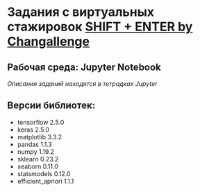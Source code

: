 # Задания с виртуальных стажировок [SHIFT + ENTER by Changallenge](https://shift.changellenge.com/tasks)

## Рабочая среда: Jupyter Notebook
 *Описания заданий находятся в тетрадках Jupyter*

## Версии библиотек:
* tensorflow 2.5.0
* keras 2.5.0
* matplotlib 3.3.2
* pandas 1.1.3
* numpy 1.19.2
* sklearn 0.23.2
* seaborn 0.11.0
* statsmodels 0.12.0
* efficient_apriori 1.1.1
